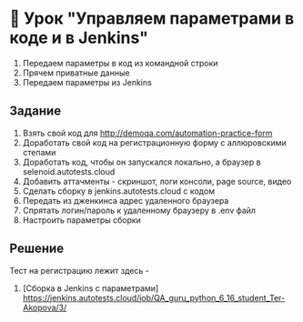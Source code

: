 # 📁 Урок "Управляем параметрами в коде и в Jenkins"

1. Передаем параметры в код из командной строки
2. Прячем приватные данные
3. Передаем параметры из Jenkins

## Задание

1. Взять свой код для http://demoqa.com/automation-practice-form
2. Доработать свой код на регистрационную форму с аллюровскими степами 
3. Доработать код, чтобы он запускался локально, а браузер в selenoid.autotests.cloud 
4. Добавить аттачменты - скриншот, логи консоли, page source, видео 
5. Сделать сборку в jenkins.autotests.cloud с кодом 
6. Передать из дженкинса адрес удаленного браузера 
7. Спрятать логин/пароль к удаленному браузеру в .env файл
8. Настроить параметры сборки

## Решение
Тест на регистрацию лежит здесь - 
1. [Сборка в Jenkins с параметрами] https://jenkins.autotests.cloud/job/QA_guru_python_6_16_student_Ter-Akopova/3/


